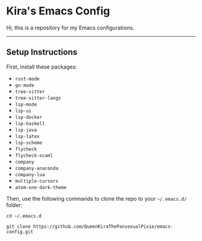 # Kira's Emacs Config

Hi, this is a repository for my Emacs configurations.

---

## Setup Instructions

First, install these packages:

- `rust-mode`
- `go-mode`
- `tree-sitter`
- `tree-sitter-langs`
- `lsp-mode`
- `lsp-ui`
- `lsp-docker`
- `lsp-haskell`
- `lsp-java`
- `lsp-latex`
- `lsp-scheme`
- `flycheck`
- `flycheck-ocaml`
- `company`
- `company-anaconda`
- `company-lua`
- `multiple-cursors`
- `atom-one-dark-theme`

Then, use the following commands to clone the repo to your `~/.emacs.d/` folder:

```shell
cd ~/.emacs.d 
```

```shell
git clone https://github.com/QueenKiraThePansexualPixie/emacs-config.git
```
